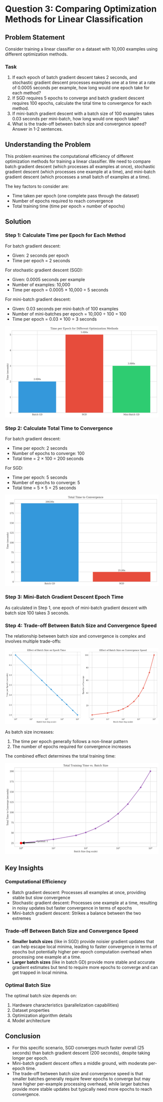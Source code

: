 # Question 3: Comparing Optimization Methods for Linear Classification

## Problem Statement
Consider training a linear classifier on a dataset with 10,000 examples using different optimization methods.

### Task
1. If each epoch of batch gradient descent takes 2 seconds, and stochastic gradient descent processes examples one at a time at a rate of 0.0005 seconds per example, how long would one epoch take for each method?
2. If SGD requires 5 epochs to converge and batch gradient descent requires 100 epochs, calculate the total time to convergence for each method.
3. If mini-batch gradient descent with a batch size of 100 examples takes 0.03 seconds per mini-batch, how long would one epoch take?
4. What is the trade-off between batch size and convergence speed? Answer in 1-2 sentences.

## Understanding the Problem
This problem examines the computational efficiency of different optimization methods for training a linear classifier. We need to compare batch gradient descent (which processes all examples at once), stochastic gradient descent (which processes one example at a time), and mini-batch gradient descent (which processes a small batch of examples at a time).

The key factors to consider are:
- Time taken per epoch (one complete pass through the dataset)
- Number of epochs required to reach convergence
- Total training time (time per epoch × number of epochs)

## Solution

### Step 1: Calculate Time per Epoch for Each Method

For batch gradient descent:
- Given: 2 seconds per epoch
- Time per epoch = 2 seconds

For stochastic gradient descent (SGD):
- Given: 0.0005 seconds per example
- Number of examples: 10,000
- Time per epoch = 0.0005 × 10,000 = 5 seconds

For mini-batch gradient descent:
- Given: 0.03 seconds per mini-batch of 100 examples
- Number of mini-batches per epoch = 10,000 ÷ 100 = 100
- Time per epoch = 0.03 × 100 = 3 seconds

![Time per Epoch Comparison](../Images/L4_5_Quiz_3/time_per_epoch.png)

### Step 2: Calculate Total Time to Convergence

For batch gradient descent:
- Time per epoch: 2 seconds
- Number of epochs to converge: 100
- Total time = 2 × 100 = 200 seconds

For SGD:
- Time per epoch: 5 seconds
- Number of epochs to converge: 5
- Total time = 5 × 5 = 25 seconds

![Total Time to Convergence](../Images/L4_5_Quiz_3/total_convergence_time.png)

### Step 3: Mini-Batch Gradient Descent Epoch Time
As calculated in Step 1, one epoch of mini-batch gradient descent with batch size 100 takes 3 seconds.

### Step 4: Trade-off Between Batch Size and Convergence Speed

The relationship between batch size and convergence is complex and involves multiple trade-offs:

![Effect of Batch Size](../Images/L4_5_Quiz_3/batch_size_effects.png)

As batch size increases:
1. The time per epoch generally follows a non-linear pattern
2. The number of epochs required for convergence increases

The combined effect determines the total training time:

![Total Time vs Batch Size](../Images/L4_5_Quiz_3/total_time_vs_batch.png)

## Key Insights

### Computational Efficiency
- Batch gradient descent: Processes all examples at once, providing stable but slow convergence
- Stochastic gradient descent: Processes one example at a time, resulting in noisy updates but faster convergence in terms of epochs
- Mini-batch gradient descent: Strikes a balance between the two extremes

### Trade-off Between Batch Size and Convergence Speed
- **Smaller batch sizes** (like in SGD) provide noisier gradient updates that can help escape local minima, leading to faster convergence in terms of epochs but potentially higher per-epoch computation overhead when processing one example at a time.
- **Larger batch sizes** (like in batch GD) provide more stable and accurate gradient estimates but tend to require more epochs to converge and can get trapped in local minima.

### Optimal Batch Size
The optimal batch size depends on:
1. Hardware characteristics (parallelization capabilities)
2. Dataset properties
3. Optimization algorithm details
4. Model architecture

## Conclusion
- For this specific scenario, SGD converges much faster overall (25 seconds) than batch gradient descent (200 seconds), despite taking longer per epoch.
- Mini-batch gradient descent offers a middle ground, with moderate per-epoch time.
- The trade-off between batch size and convergence speed is that smaller batches generally require fewer epochs to converge but may have higher per-example processing overhead, while larger batches provide more stable updates but typically need more epochs to reach convergence. 